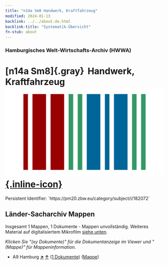 ```yaml
---
title: "n14a Sm8 Handwerk, Kraftfahrzeug"
modified: 2024-01-13
backlink: ../../about.de.html
backlink-title: "Systematik-Übersicht"
fn-stub: about
---
```


### Hamburgisches Welt-Wirtschafts-Archiv (HWWA)

# [n14a Sm8]{.gray}&#8201; Handwerk, Kraftfahrzeug &#160; [![Wikidata](/images/Wikidata-logo.svg "Wikidata"){.inline-icon}](http://www.wikidata.org/entity/Q104710679)

<div class="hint">Persistent Identifier: `https://pm20.zbw.eu/category/subject/i/182072`</div>







## Länder-Sacharchiv Mappen






Insgesamt 1 Mappen, 1 Dokumente - Mappen unvollständig. Weiteres Material auf digitalisiertem Mikrofilm [siehe unten](#filmsections).

_Klicken Sie "(xy Dokumente)" für die Dokumentanzeige im Viewer und "(Mappe)" für Mappeninformation._



- A9 Hamburg [**&nearr;**](../../../geo/i/140905/about.de.html "Hamburg (alle Mappen)") [**&uarr;**](../../../geo/about.de.html#A9 "Ländersystematik") (<a href="https://pm20.zbw.eu/iiifview/folder/sh/140905,182072" title="über: Hamburg : Handwerk, Kraftfahrzeug" target="_blank">1 Dokumente</a>) ([Mappe](../../../../folder/sh/1409xx/140905/1820xx/182072/about.de.html))



<a id="filmsections" />














